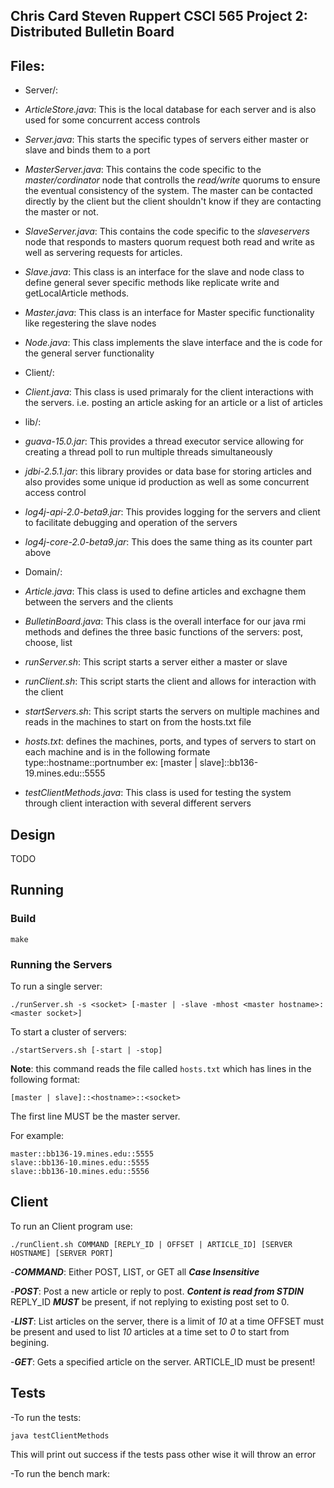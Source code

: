 Chris Card
Steven Ruppert
CSCI 565 Project 2: Distributed Bulletin Board
--------------------


## Files:

- Server/:

 - *ArticleStore.java*: This is the local database for each server and is also used for some
concurrent access controls

 - *Server.java*: This starts the specific types of servers either master or slave and binds
them to a port

 - *MasterServer.java*: This contains the code specific to the *master/cordinator* node that controlls
the *read/write* quorums to ensure the eventual consistency of the system. The master can be contacted
directly by the client but the client shouldn't know if they are contacting the master or not.

 - *SlaveServer.java*: This contains the code specific to the *slaveservers*  node that responds
 to masters quorum request both read and write as well as servering requests for articles.

 - *Slave.java*: This class is an interface for the slave and node class to define general sever
 specific methods like replicate write and getLocalArticle methods.

 - *Master.java*: This class is an interface for Master specific functionality like regestering
 the slave nodes

 - *Node.java*: This class implements the slave interface and the is code for the general server
 functionality

- Client/:

 - *Client.java*: This class is used primaraly for the client interactions with the servers. i.e.
 posting an article asking for an article or a list of articles

- lib/:

 - *guava-15.0.jar*: This provides a thread executor service allowing for creating a thread poll to
 run multiple threads simultaneously

 - *jdbi-2.5.1.jar*: this library provides or data base for storing articles and also provides some
 unique id production as well as some concurrent access control

 - *log4j-api-2.0-beta9.jar*: This provides logging for the servers and client to facilitate debugging
 and operation of the servers

 - *log4j-core-2.0-beta9.jar*: This does the same thing as its counter part above

- Domain/:

 - *Article.java*: This class is used to define articles and exchagne them between the
 servers and the clients

 - *BulletinBoard.java*: This class is the overall interface for our java rmi methods and defines
 the three basic functions of the servers: post, choose, list

- *runServer.sh*: This script starts a server either a master or slave

- *runClient.sh*: This script starts the client and allows for interaction with the client

- *startServers.sh*: This script starts the servers on multiple machines and reads in the machines
to start on from the hosts.txt file

- *hosts.txt*: defines the machines, ports, and types of servers to start on each machine
and is in the following formate
    type::hostname::portnumber
ex:
    [master | slave]::bb136-19.mines.edu::5555

- *testClientMethods.java*: This class is used for testing the system through client interaction with
several different servers

## Design

TODO

## Running

### Build

    make

### Running the Servers

To run a single server:

    ./runServer.sh -s <socket> [-master | -slave -mhost <master hostname>:<master socket>]

To start a cluster of servers:

    ./startServers.sh [-start | -stop]

**Note**: this command reads the file called `hosts.txt` which has
lines in the following format:

    [master | slave]::<hostname>::<socket>

The first line MUST be the master server.

For example:

```
master::bb136-19.mines.edu::5555
slave::bb136-10.mines.edu::5555
slave::bb136-10.mines.edu::5556
```

## Client

To run an Client program use:

    ./runClient.sh COMMAND [REPLY_ID | OFFSET | ARTICLE_ID] [SERVER HOSTNAME] [SERVER PORT]

 -***COMMAND***: Either POST, LIST, or GET all ***Case Insensitive***

 -***POST***: Post a new article or reply to post. ***Content is read from STDIN***
       REPLY_ID ***MUST*** be present, if not replying to existing post set to 0.

 -***LIST***: List articles on the server, there is a limit of *10* at a time
        OFFSET must be present and used to list *10* articles at a time
        set to *0* to start from begining.

 -***GET***: Gets a specified article on the server. ARTICLE_ID must be present!

## Tests

-To run the tests:

    java testClientMethods

This will print out success if the tests pass other wise it will throw an error

-To run the bench mark:

